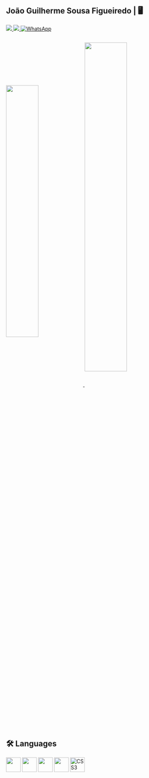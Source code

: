 ##  João Guilherme Sousa Figueiredo | 🖥️ 

<div> 
<a href = "mailto:joaoguilhermesf@sempreceub.com" target="_blank"><img src="https://img.shields.io/badge/Gmail-D14836?style=for-the-badge&logo=gmail&logoColor=white"/>
  <a href="https://www.linkedin.com/in/jo%C3%A3o-guilherme-sousa-77b09b357/?trk=opento_sprofile_goalscard" target="_blank"><img src="https://img.shields.io/badge/LinkedIn-0077B5?style=for-the-badge&logo=linkedin&logoColor=white](https://img.shields.io/badge/LinkedIn-0077B5?style=for-the-badge&logo=linkedin&logoColor=white">
  <a href="https://wa.me/55619983858838" target="_blank">
  <img src="https://img.shields.io/badge/WhatsApp-25D366?style=for-the-badge&logo=whatsapp&logoColor=white" alt="WhatsApp">
</div> 

    
  ##
    
<div>
<a href="https://github.com/anuraghazra/github-readme-stats">
  <img width=42% align="center" src="https://github-readme-stats.vercel.app/api?username=joaoguilhermee12&show_icons=true&theme=gotham"/>
</a>
<a href="https://github.com/joaoguilhermee12/convoychat">
  <img width=48% align="center" src="https://github-readme-stats.vercel.app/api/top-langs?username=joaoguilhermee12&layout=compact&langs_count=8&card_width=320&show_icons=true&theme=gotham" />
</a>

</div>

   ##  🛠️ Languages 

<img src="https://cdn.jsdelivr.net/gh/devicons/devicon/icons/html5/html5-original.svg" width="40" /> <img src="https://cdn.jsdelivr.net/gh/devicons/devicon/icons/c/c-original.svg" width="40" /> <img src="https://cdn.jsdelivr.net/gh/devicons/devicon/icons/cplusplus/cplusplus-original.svg" width="40" /> <img src="https://cdn.jsdelivr.net/gh/devicons/devicon/icons/python/python-original.svg" width="40" /> 
<img src="https://cdn.jsdelivr.net/gh/devicons/devicon/icons/css3/css3-plain-wordmark.svg" title="CSS3" alt="CSS3" width="40" />  
